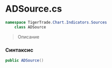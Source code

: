 
# ADSource.cs
```csharp
namespace TigerTrade.Chart.Indicators.Sources  
    class ADSource
```

> Описание

### Синтаксис
```csharp
public ADSource()
```
